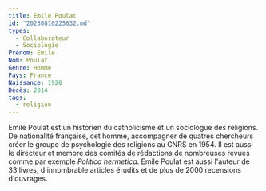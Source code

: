 ```yaml
---
title: Emile Poulat 
id: "20230810225632.md"
types:
  - Collaborateur
  - Sociologie
Prénom: Emile
Nom: Poulat
Genre: Homme
Pays: France
Naissance: 1920
Décès: 2014
tags:
  - religion
---
```


Emile Poulat est un historien du catholicisme et un sociologue des religions. De nationalité française, cet homme, accompagner de quatres chercheurs créer le groupe de psychologie des religions au CNRS en 1954. Il est aussi le directeur et membre des comités de rédactions de nombreuses revues comme par exemple *Politica hermetica*. 
Emile Poulat est aussi l'auteur de 33 livres, d'innombrable articles érudits et de plus de 2000 recensions d'ouvrages.  